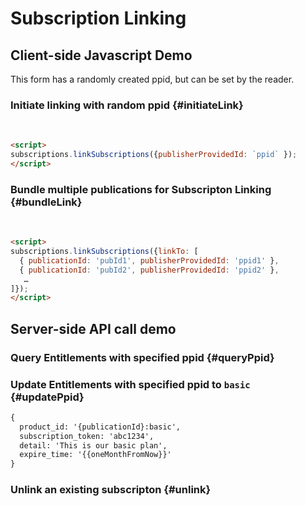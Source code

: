 <script async
  subscriptions-control="manual" 
  type="application/javascript"
  src="https://news.google.com/swg/js/v1/swg.js">
</script>

# Subscription Linking

## Client-side Javascript Demo

This form has a randomly created ppid, but can be set by the reader.

### Initiate linking with random ppid {#initiateLink}

<br>

```html
<script>
subscriptions.linkSubscriptions({publisherProvidedId: `ppid` });
</script>
```

### Bundle multiple publications for Subscripton Linking {#bundleLink}

<br>

```html
<script>
subscriptions.linkSubscriptions({linkTo: [
  { publicationId: 'pubId1', publisherProvidedId: 'ppid1' },
  { publicationId: 'pubId2', publisherProvidedId: 'ppid2' },
   …
]});
</script>
```

## Server-side API call demo

### Query Entitlements with specified ppid {#queryPpid}

### Update Entitlements with specified ppid to `basic` {#updatePpid}

```html
{
  product_id: '{publicationId}:basic',
  subscription_token: 'abc1234',
  detail: 'This is our basic plan',
  expire_time: '{{oneMonthFromNow}}'
}
```

### Unlink an existing subscripton {#unlink}